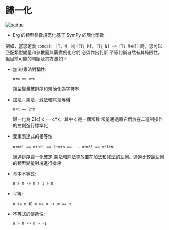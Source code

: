 # 歸一化

[![badge](https://img.shields.io/endpoint.svg?url=https%3A%2F%2Fgezf7g7pd5.execute-api.ap-northeast-1.amazonaws.com%2Fdefault%2Fsource_up_to_date%3Fowner%3Derg-lang%26repos%3Derg%26ref%3Dmain%26path%3Ddoc/EN/compiler/type_var_normalization.md%26commit_hash%3Dd15cbbf7b33df0f78a575cff9679d84c36ea3ab1)](https://gezf7g7pd5.execute-api.ap-northeast-1.amazonaws.com/default/source_up_to_date?owner=erg-lang&repos=erg&ref=main&path=doc/EN/compiler/type_var_normalization.md&commit_hash=d15cbbf7b33df0f78a575cff9679d84c36ea3ab1)

* Erg 的類型參數規范化基于 SymPy 的簡化函數

例如，當您定義 `concat: |T, M, N|([T; M], [T; N] -> [T; M+N])` 時，您可以匹配類型變量和參數而無需實例化它們.必須作出判斷
平等判斷自然有其局限性，但目前可能的判斷及其方法如下

* 加法/乘法對稱性: 

  `n+m == m+n`

  類型變量被排序和規范化為字符串

* 加法、乘法、減法和除法等價: 

  `n+n == 2*n`

  歸一化為 Σ[c] x == c*x，其中 c 是一個常數
  常量通過將它們放在二進制操作的左側進行標準化

* 雙重表達式的相等性: 

  `n+m+l == m+n+l == l+m+n == ...`
  `n+m*l == m*l+n`

  通過排序歸一化確定
  乘法和除法塊放置在加法和減法的左側。通過比較最左側的類型變量對塊進行排序

* 基本不等式: 

  `n > m -> m + 1 > n`

* 平等: 

  `n >= m 和 m >= n -> m == n`

* 不等式的傳遞性: 

  `n > 0 -> n > -1`